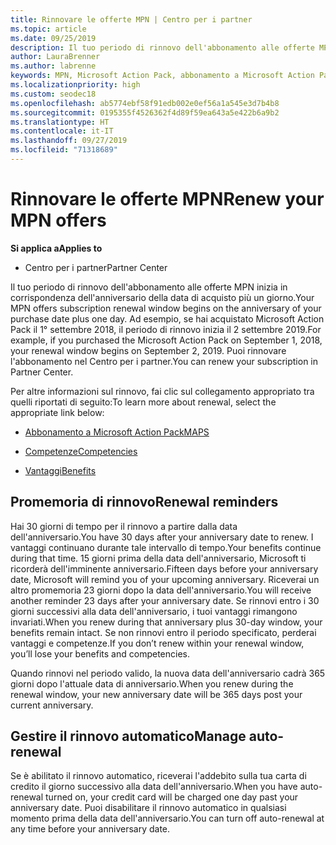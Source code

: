 ```yaml
---
title: Rinnovare le offerte MPN | Centro per i partner
ms.topic: article
ms.date: 09/25/2019
description: Il tuo periodo di rinnovo dell'abbonamento alle offerte MPN inizia in corrispondenza dell'anniversario della data di acquisto più un giorno.
author: LauraBrenner
ms.author: labrenne
keywords: MPN, Microsoft Action Pack, abbonamento a Microsoft Action Pack, rinnovo competenze, data rinnovo
ms.localizationpriority: high
ms.custom: seodec18
ms.openlocfilehash: ab5774ebf58f91edb002e0ef56a1a545e3d7b4b8
ms.sourcegitcommit: 0195355f4526362f4d89f59ea643a5e422b6a9b2
ms.translationtype: HT
ms.contentlocale: it-IT
ms.lasthandoff: 09/27/2019
ms.locfileid: "71318689"
---
```

# <a name="renew-your-mpn-offers"></a><span data-ttu-id="3f26f-104">Rinnovare le offerte MPN</span><span class="sxs-lookup"><span data-stu-id="3f26f-104">Renew your MPN offers</span></span>

<span data-ttu-id="3f26f-105">**Si applica a**</span><span class="sxs-lookup"><span data-stu-id="3f26f-105">**Applies to**</span></span>

- <span data-ttu-id="3f26f-106">Centro per i partner</span><span class="sxs-lookup"><span data-stu-id="3f26f-106">Partner Center</span></span>

<span data-ttu-id="3f26f-107">Il tuo periodo di rinnovo dell'abbonamento alle offerte MPN inizia in corrispondenza dell'anniversario della data di acquisto più un giorno.</span><span class="sxs-lookup"><span data-stu-id="3f26f-107">Your MPN offers subscription renewal window begins on the anniversary of your purchase date plus one day.</span></span> <span data-ttu-id="3f26f-108">Ad esempio, se hai acquistato Microsoft Action Pack il 1° settembre 2018, il periodo di rinnovo inizia il 2 settembre 2019.</span><span class="sxs-lookup"><span data-stu-id="3f26f-108">For example, if you purchased the Microsoft Action Pack on September 1, 2018, your renewal window begins on September 2, 2019.</span></span> <span data-ttu-id="3f26f-109">Puoi rinnovare l'abbonamento nel Centro per i partner.</span><span class="sxs-lookup"><span data-stu-id="3f26f-109">You can renew your subscription in Partner Center.</span></span>

<span data-ttu-id="3f26f-110">Per altre informazioni sul rinnovo, fai clic sul collegamento appropriato tra quelli riportati di seguito:</span><span class="sxs-lookup"><span data-stu-id="3f26f-110">To learn more about renewal, select the appropriate link below:</span></span>

- [<span data-ttu-id="3f26f-111">Abbonamento a Microsoft Action Pack</span><span class="sxs-lookup"><span data-stu-id="3f26f-111">MAPS</span></span>](mpn-get-action-pack.md)

- [<span data-ttu-id="3f26f-112">Competenze</span><span class="sxs-lookup"><span data-stu-id="3f26f-112">Competencies</span></span>](learn-about-competencies.md)

- [<span data-ttu-id="3f26f-113">Vantaggi</span><span class="sxs-lookup"><span data-stu-id="3f26f-113">Benefits</span></span>](manage-your-partner-network-benefits.md)

## <a name="renewal-reminders"></a><span data-ttu-id="3f26f-114">Promemoria di rinnovo</span><span class="sxs-lookup"><span data-stu-id="3f26f-114">Renewal reminders</span></span>

<span data-ttu-id="3f26f-115">Hai 30 giorni di tempo per il rinnovo a partire dalla data dell'anniversario.</span><span class="sxs-lookup"><span data-stu-id="3f26f-115">You have 30 days after your anniversary date to renew.</span></span> <span data-ttu-id="3f26f-116">I vantaggi continuano durante tale intervallo di tempo.</span><span class="sxs-lookup"><span data-stu-id="3f26f-116">Your benefits continue during that time.</span></span> <span data-ttu-id="3f26f-117">15 giorni prima della data dell'anniversario, Microsoft ti ricorderà dell'imminente anniversario.</span><span class="sxs-lookup"><span data-stu-id="3f26f-117">Fifteen days before your anniversary date, Microsoft will remind you of your upcoming anniversary.</span></span> <span data-ttu-id="3f26f-118">Riceverai un altro promemoria 23 giorni dopo la data dell'anniversario.</span><span class="sxs-lookup"><span data-stu-id="3f26f-118">You will receive another reminder 23 days after your anniversary date.</span></span> <span data-ttu-id="3f26f-119">Se rinnovi entro i 30 giorni successivi alla data dell'anniversario, i tuoi vantaggi rimangono invariati.</span><span class="sxs-lookup"><span data-stu-id="3f26f-119">When you renew during that anniversary plus 30-day window, your benefits remain intact.</span></span> <span data-ttu-id="3f26f-120">Se non rinnovi entro il periodo specificato, perderai vantaggi e competenze.</span><span class="sxs-lookup"><span data-stu-id="3f26f-120">If you don’t renew within your renewal window, you’ll lose your benefits and competencies.</span></span>

<span data-ttu-id="3f26f-121">Quando rinnovi nel periodo valido, la nuova data dell'anniversario cadrà 365 giorni dopo l'attuale data di anniversario.</span><span class="sxs-lookup"><span data-stu-id="3f26f-121">When you renew during the renewal window, your new anniversary date will be 365 days post your current anniversary.</span></span>

## <a name="manage-auto-renewal"></a><span data-ttu-id="3f26f-122">Gestire il rinnovo automatico</span><span class="sxs-lookup"><span data-stu-id="3f26f-122">Manage auto-renewal</span></span>

<span data-ttu-id="3f26f-123">Se è abilitato il rinnovo automatico, riceverai l'addebito sulla tua carta di credito il giorno successivo alla data dell'anniversario.</span><span class="sxs-lookup"><span data-stu-id="3f26f-123">When you have auto-renewal turned on, your credit card will be charged one day past your anniversary date.</span></span> <span data-ttu-id="3f26f-124">Puoi disabilitare il rinnovo automatico in qualsiasi momento prima della data dell'anniversario.</span><span class="sxs-lookup"><span data-stu-id="3f26f-124">You can turn off auto-renewal at any time before your anniversary date.</span></span>
